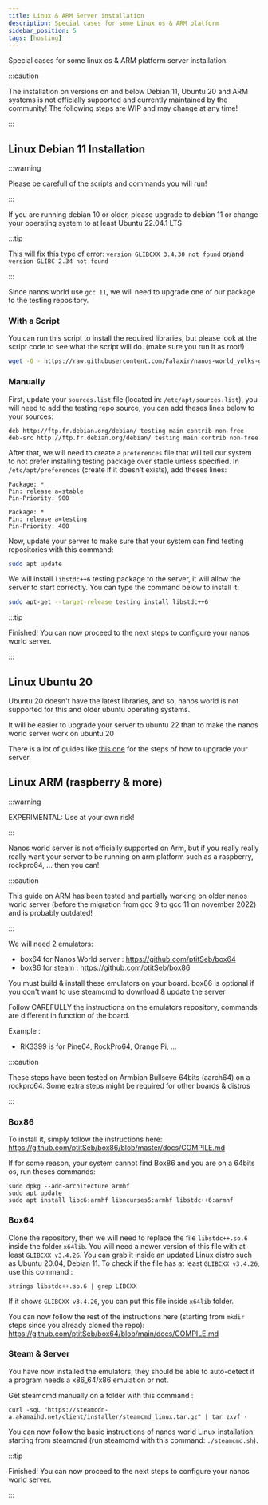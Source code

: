 ```yaml
---
title: Linux & ARM Server installation
description: Special cases for some Linux os & ARM platform
sidebar_position: 5
tags: [hosting]
---
```


Special cases for some linux os & ARM platform server installation.


:::caution

The installation on versions on and below Debian 11, Ubuntu 20 and ARM systems is not officially supported and currently maintained by the community! The following steps are WIP and may change at any time!

:::


## Linux Debian 11 Installation

:::warning

Please be carefull of the scripts and commands you will run!

:::

If you are running debian 10 or older, please upgrade to debian 11 or change your operating system to at least Ubuntu 22.04.1 LTS

:::tip

This will fix this type of error: `version GLIBCXX 3.4.30 not found` or/and `version GLIBC 2.34 not found`

:::

Since nanos world use `gcc 11`, we will need to upgrade one of our package to the testing repository.

### With a Script

You can run this script to install the required libraries, but please look at the script code to see what the script will do. (make sure you run it as root!)
```bash
wget -O - https://raw.githubusercontent.com/Falaxir/nanos-world_yolks-game-panels/master/docker-oses/debian/fixglibcxx.sh | bash
```

### Manually

First, update your `sources.list` file (located in: `/etc/apt/sources.list`), you will need to add the testing repo source, you can add theses lines below to your sources:

```text
deb http://ftp.fr.debian.org/debian/ testing main contrib non-free
deb-src http://ftp.fr.debian.org/debian/ testing main contrib non-free
```

After that, we will need to create a `preferences` file that will tell our system to not prefer installing testing package over stable unless specified. In `/etc/apt/preferences` (create if it doesn’t exists), add theses lines:

```text
Package: *
Pin: release a=stable
Pin-Priority: 900

Package: *
Pin: release a=testing
Pin-Priority: 400
```

Now, update your server to make sure that your system can find testing repositories with this command:

```bash
sudo apt update
```

We will install `libstdc++6` testing package to the server, it will allow the server to start correctly. You can type the command below to install it:

```bash
sudo apt-get --target-release testing install libstdc++6
```

:::tip

Finished! You can now proceed to the next steps to configure your nanos world server.

:::

## Linux Ubuntu 20

Ubuntu 20 doesn't have the latest libraries, and so, nanos world is not supported for this and older ubuntu operating systems.

It will be easier to upgrade your server to ubuntu 22 than to make the nanos world server work on ubuntu 20

There is a lot of guides like [this one](https://jumpcloud.com/blog/how-to-upgrade-ubuntu-20-04-to-ubuntu-22-04) for the steps of how to upgrade your server.

## Linux ARM (raspberry & more)

:::warning

EXPERIMENTAL: Use at your own risk!

:::

Nanos world server is not officially supported on Arm, but if you really really really want your server to be running on arm platform such as a raspberry, rockpro64, ... then you can!

:::caution

This guide on ARM has been tested and partially working on older nanos world server (before the migration from gcc 9 to gcc 11 on november 2022) and is probably outdated!

:::

We will need 2 emulators:

* box64 for Nanos World server : https://github.com/ptitSeb/box64
* box86 for steam : https://github.com/ptitSeb/box86

You must build & install these emulators on your board.
box86 is optional if you don't want to use steamcmd to download & update the server

Follow CAREFULLY the instructions on the emulators repository, commands are different in function of the board.

Example :
* RK3399 is for Pine64, RockPro64, Orange Pi, ...

:::caution

These steps have been tested on Armbian Bullseye 64bits (aarch64) on a rockpro64. Some extra steps might be required for other boards & distros

:::


### Box86

To install it, simply follow the instructions here: https://github.com/ptitSeb/box86/blob/master/docs/COMPILE.md

If for some reason, your system cannot find Box86 and you are on a 64bits os, run theses commands:
```
sudo dpkg --add-architecture armhf
sudo apt update
sudo apt install libc6:armhf libncurses5:armhf libstdc++6:armhf
```

### Box64

Clone the repository, then we will need to replace the file `libstdc++.so.6` inside the folder `x64lib`.
You will need a newer version of this file with at least `GLIBCXX v3.4.26`.
You can grab it inside an updated Linux distro such as Ubuntu 20.04, Debian 11.
To check if the file has at least `GLIBCXX v3.4.26`, use this command :
```
strings libstdc++.so.6 | grep LIBCXX
```

If it shows `GLIBCXX v3.4.26`, you can put this file inside `x64lib` folder.

You can now follow the rest of the instructions here (starting from `mkdir` steps since you already cloned the repo): https://github.com/ptitSeb/box64/blob/main/docs/COMPILE.md


### Steam & Server

You have now installed the emulators, they should be able to auto-detect if a program needs a x86_64/x86 emulation or not.

Get steamcmd manually on a folder with this command :

```
curl -sqL "https://steamcdn-a.akamaihd.net/client/installer/steamcmd_linux.tar.gz" | tar zxvf -
```

You can now follow the basic instructions of nanos world Linux installation starting from steamcmd (run steamcmd with this command: `./steamcmd.sh`).


:::tip

Finished! You can now proceed to the next steps to configure your nanos world server.

:::